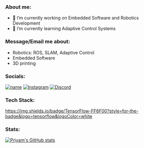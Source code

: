 ### About me:

- 🔭 I’m currently working on Embedded Software and Robotics Development
- 🌱 I’m currently learning Adaptive Control Systems

### Message/Email me about:
- Robotics: ROS, SLAM, Adaptive Control
- Embedded Software
- 3D printing

### Socials: 
[![name](https://img.shields.io/badge/LinkedIn-0077B5?style=for-the-badge&logo=linkedin&logoColor=white)](https://www.linkedin.com/in/priyampnchl/)
[![Instagram](https://img.shields.io/badge/Instagram-%23E4405F.svg?style=for-the-badge&logo=Instagram&logoColor=white)](https://instagram.com/priyampanchal)
[![Discord](https://img.shields.io/badge/Discord-%235865F2.svg?style=for-the-badge&logo=discord&logoColor=white)](https://discordapp.com/users/priyampnchl#0790)

### Tech Stack:
https://img.shields.io/badge/TensorFlow-FF6F00?style=for-the-badge&logo=tensorflow&logoColor=white

### Stats:
[![Priyam's GitHub stats](https://github-readme-stats.vercel.app/api?username=priyampnchl&theme=radical)](https://github.com/anuraghazra/github-readme-stats)



<!--
**priyampnchl/priyampnchl** is a ✨ _special_ ✨ repository because its `README.md` (this file) appears on your GitHub profile.

Here are some ideas to get you started:

- 🔭 I’m currently working on ...
- 🌱 I’m currently learning ...
- 👯 I’m looking to collaborate on ...
- 🤔 I’m looking for help with ...
- 💬 Ask me about ...
- 📫 How to reach me: ...
- 😄 Pronouns: ...
- ⚡ Fun fact: ...
-->
